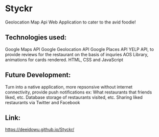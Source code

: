 # Styckr
Geolocation Map Api Web Application to cater to the avid foodie!

## Technologies used:
Google Maps API Google Geolocation API Google Places API YELP API, to provide reviews for the restaurant on the basis of inquries AOS Library, animations for cards rendered. HTML, CSS and JavaScript

## Future Development:
Turn into a native application, more repsonsive without internet connectivity, provide push notifications ex: What restaurants that friends liked, etc. Database storage of restaurants visited, etc. Sharing liked restaurants via Twitter and Facebook

## Link:
https://deeidowu.github.io/Styckr/
